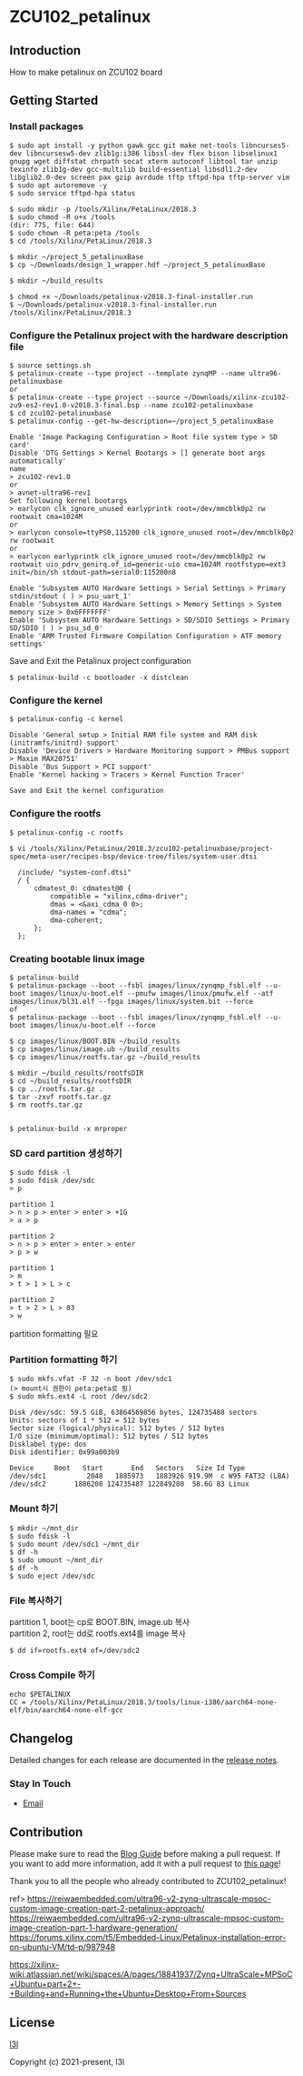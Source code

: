 # ZCU102_petalinux

## Introduction
How to make petalinux on ZCU102 board

## Getting Started
### Install packages
```
$ sudo apt install -y python gawk gcc git make net-tools libncurses5-dev libncursesw5-dev zlib1g:i386 libssl-dev flex bison libselinux1 gnupg wget diffstat chrpath socat xterm autoconf libtool tar unzip texinfo zlib1g-dev gcc-multilib build-essential libsdl1.2-dev libglib2.0-dev screen pax gzip avrdude tftp tftpd-hpa tftp-server vim
$ sudo apt autoremove -y
$ sudo service tftpd-hpa status

$ sudo mkdir -p /tools/Xilinx/PetaLinux/2018.3
$ sudo chmod -R o+x /tools	
(dir: 775, file: 644)
$ sudo chown -R peta:peta /tools
$ cd /tools/Xilinx/PetaLinux/2018.3

$ mkdir ~/project_5_petalinuxBase
$ cp ~/Downloads/design_1_wrapper.hdf ~/project_5_petalinuxBase

$ mkdir ~/build_results

$ chmod +x ~/Downloads/petalinux-v2018.3-final-installer.run
$ ~/Downloads/petalinux-v2018.3-final-installer.run /tools/Xilinx/PetaLinux/2018.3
```

### Configure the Petalinux project with the hardware description file
```
$ source settings.sh
$ petalinux-create --type project --template zynqMP --name ultra96-petalinuxbase
or
$ petalinux-create --type project --source ~/Downloads/xilinx-zcu102-zu9-es2-rev1.0-v2018.3-final.bsp --name zcu102-petalinuxbase
$ cd zcu102-petalinuxbase
$ petalinux-config --get-hw-description=~/project_5_petalinuxBase
```

```
Enable 'Image Packaging Configuration > Root file system type > SD card'   
Disable 'DTG Settings > Kernel Bootargs > [] generate boot args automatically'  
name
> zcu102-rev1.0
or
> avnet-ultra96-rev1
Set following kernel bootargs
> earlycon clk_ignore_unused earlyprintk root=/dev/mmcblk0p2 rw rootwait cma=1024M
or
> earlycon console=ttyPS0,115200 clk_ignore_unused root=/dev/mmcblk0p2 rw rootwait
or
> earlycon earlyprintk clk_ignore_unused root=/dev/mmcblk0p2 rw rootwait uio_pdrv_genirq.of_id=generic-uio cma=1024M rootfstype=ext3 init=/bin/sh stdout-path=serial0:115200n8
```

```
Enable 'Subsystem AUTO Hardware Settings > Serial Settings > Primary stdin/stdout ( ) > psu_uart_1'
Enable 'Subsystem AUTO Hardware Settings > Memory Settings > System memory size > 0x6FFFFFFF'
Enable 'Subsystem AUTO Hardware Settings > SD/SDIO Settings > Primary SD/SDIO ( ) > psu_sd_0'
Enable 'ARM Trusted Firmware Compilation Configuration > ATF memory settings'
```

Save and Exit the Petalinux project configuration  
```
$ petalinux-build -c bootloader -x distclean
```

### Configure the kernel
```
$ petalinux-config -c kernel
```

```
Disable 'General setup > Initial RAM file system and RAM disk (initramfs/initrd) support'  
Disable 'Device Drivers > Hardware Monitoring support > PMBus support > Maxim MAX20751'  
Disable 'Bus Support > PCI support'  
Enable 'Kernel hacking > Tracers > Kernel Function Tracer'  

Save and Exit the kernel configuration
```

### Configure the rootfs
```
$ petalinux-config -c rootfs

$ vi /tools/Xilinx/PetaLinux/2018.3/zcu102-petalinuxbase/project-spec/meta-user/recipes-bsp/device-tree/files/system-user.dtsi

  /include/ "system-conf.dtsi"                 
  / {
      cdmatest_0: cdmatest@0 {
          compatible = "xilinx,cdma-driver";
          dmas = <&axi_cdma_0 0>;
          dma-names = "cdma";
          dma-coherent;
      };
  };
```

### Creating bootable linux image
```
$ petalinux-build
$ petalinux-package --boot --fsbl images/linux/zynqmp_fsbl.elf --u-boot images/linux/u-boot.elf --pmufw images/linux/pmufw.elf --atf images/linux/bl31.elf --fpga images/linux/system.bit --force
of
$ petalinux-package --boot --fsbl images/linux/zynqmp_fsbl.elf --u-boot images/linux/u-boot.elf --force

$ cp images/linux/BOOT.BIN ~/build_results
$ cp images/linux/image.ub ~/build_results
$ cp images/linux/rootfs.tar.gz ~/build_results

$ mkdir ~/build_results/rootfsDIR
$ cd ~/build_results/rootfsDIR
$ cp ../rootfs.tar.gz .
$ tar -zxvf rootfs.tar.gz
$ rm rootfs.tar.gz


$ petalinux-build -x mrproper
```

### SD card partition 생성하기
```
$ sudo fdisk -l
$ sudo fdisk /dev/sdc
> p

partition 1
> n > p > enter > enter > +1G
> a > p

partition 2
> n > p > enter > enter > enter
> p > w

partition 1
> m
> t > 1 > L > c

partition 2
> t > 2 > L > 83
> w
```
partition formatting 필요

### Partition formatting 하기
```
$ sudo mkfs.vfat -F 32 -n boot /dev/sdc1
(> mount시 권한이 peta:peta로 됨)
$ sudo mkfs.ext4 -L root /dev/sdc2

Disk /dev/sdc: 59.5 GiB, 63864569856 bytes, 124735488 sectors
Units: sectors of 1 * 512 = 512 bytes
Sector size (logical/physical): 512 bytes / 512 bytes
I/O size (minimum/optimal): 512 bytes / 512 bytes
Disklabel type: dos
Disk identifier: 0x99a003b9

Device     Boot   Start       End   Sectors   Size Id Type
/dev/sdc1          2048   1885973   1883926 919.9M  c W95 FAT32 (LBA)
/dev/sdc2       1886208 124735487 122849280  58.6G 83 Linux
```

### Mount 하기
```
$ mkdir ~/mnt_dir
$ sudo fdisk -l
$ sudo mount /dev/sdc1 ~/mnt_dir
$ df -h
$ sudo umount ~/mnt_dir
$ df -h
$ sudo eject /dev/sdc
```

### File 복사하기
partition 1, boot는 cp로 BOOT.BIN, image.ub 복사  
partition 2, root는 dd로 rootfs.ext4를 image 복사  
```
$ dd if=rootfs.ext4 of=/dev/sdc2
```

### Cross Compile 하기
```
echo $PETALINUX
CC = /tools/Xilinx/PetaLinux/2018.3/tools/linux-i386/aarch64-none-elf/bin/aarch64-none-elf-gcc 
```


## Changelog

Detailed changes for each release are documented in the [release notes](https://github.com/l3l/github/releases).

### Stay In Touch

- [Email]()

## Contribution

Please make sure to read the [Blog Guide](https://git-scm.com/book/ko/v2/Git-브랜치-리모트-브랜치#_delete_branches) before making a pull request. If you want to add more information, add it with a pull request to [this page](https://github.com/l3l/github.git)!

Thank you to all the people who already contributed to ZCU102_petalinux!

ref>
https://reiwaembedded.com/ultra96-v2-zynq-ultrascale-mpsoc-custom-image-creation-part-2-petalinux-approach/
https://reiwaembedded.com/ultra96-v2-zynq-ultrascale-mpsoc-custom-image-creation-part-1-hardware-generation/
https://forums.xilinx.com/t5/Embedded-Linux/Petalinux-installation-error-on-ubuntu-VM/td-p/987948

https://xilinx-wiki.atlassian.net/wiki/spaces/A/pages/18841937/Zynq+UltraScale+MPSoC+Ubuntu+part+2+-+Building+and+Running+the+Ubuntu+Desktop+From+Sources


## License

[l3l]()

Copyright (c) 2021-present, l3l

